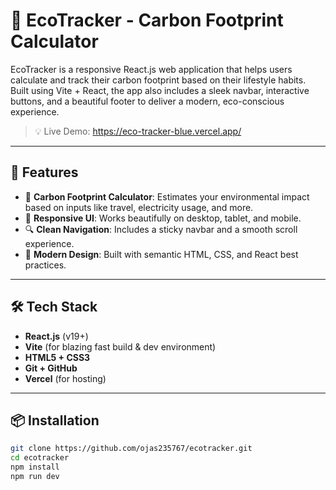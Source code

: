 # 🌿 EcoTracker - Carbon Footprint Calculator

EcoTracker is a responsive React.js web application that helps users calculate and track their carbon footprint based on their lifestyle habits. Built using Vite + React, the app also includes a sleek navbar, interactive buttons, and a beautiful footer to deliver a modern, eco-conscious experience.

> 💡 Live Demo: https://eco-tracker-blue.vercel.app/

---

## 🚀 Features

- 🌱 **Carbon Footprint Calculator**: Estimates your environmental impact based on inputs like travel, electricity usage, and more.
- 📱 **Responsive UI**: Works beautifully on desktop, tablet, and mobile.
- 🔍 **Clean Navigation**: Includes a sticky navbar and a smooth scroll experience.
- 🎨 **Modern Design**: Built with semantic HTML, CSS, and React best practices.

---

## 🛠 Tech Stack

- **React.js** (v19+)
- **Vite** (for blazing fast build & dev environment)
- **HTML5 + CSS3**
- **Git + GitHub**
- **Vercel** (for hosting)

---

## 📦 Installation

```bash
git clone https://github.com/ojas235767/ecotracker.git
cd ecotracker
npm install
npm run dev
